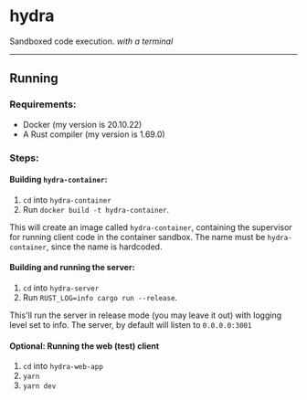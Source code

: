 # hydra
Sandboxed code execution. *with a terminal*

---

## Running

### Requirements:
- Docker (my version is 20.10.22)
- A Rust compiler (my version is 1.69.0)

### Steps:
#### Building `hydra-container`:
1. `cd` into `hydra-container`
2. Run `docker build -t hydra-container`.

This will create an image called `hydra-container`, containing the supervisor for running client code in the container sandbox.
The name must be `hydra-container`, since the name is hardcoded.

#### Building and running the server:
1. `cd` into `hydra-server`
2. Run `RUST_LOG=info cargo run --release`.

This'll run the server in release mode (you may leave it out) with logging level set to info.
The server, by default will listen to `0.0.0.0:3001`

#### Optional: Running the web (test) client
1. `cd` into `hydra-web-app`
2. `yarn`
3. `yarn dev`
